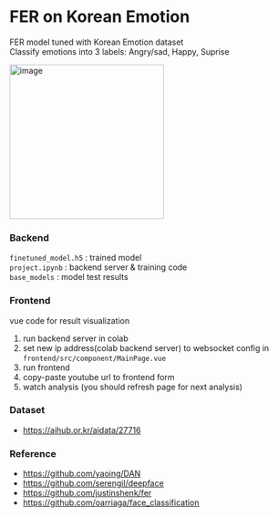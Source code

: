# FER on Korean Emotion

FER model tuned with Korean Emotion dataset  
Classify emotions into 3 labels: Angry/sad, Happy, Suprise  
  
<img width="271" alt="image" src="https://user-images.githubusercontent.com/43807159/175269047-15e00c66-8633-49ff-91b4-f93d2d77193f.png">


### Backend
`finetuned_model.h5` : trained model  
`project.ipynb` : backend server & training code  
`base_models` : model test results

### Frontend
vue code for result visualization
1. run backend server in colab
2. set new ip address(colab backend server) to websocket config in `frontend/src/component/MainPage.vue`  
3. run frontend
4. copy-paste youtube url to frontend form
5. watch analysis (you should refresh page for next analysis)


### Dataset
- https://aihub.or.kr/aidata/27716

### Reference
- https://github.com/yaoing/DAN
- https://github.com/serengil/deepface
- https://github.com/justinshenk/fer
- https://github.com/oarriaga/face_classification
